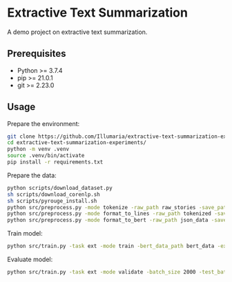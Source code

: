 # Extractive Text Summarization

A demo project on extractive text summarization.

## Prerequisites

* Python >= 3.7.4
* pip >= 21.0.1
* git >= 2.23.0

## Usage

Prepare the environment:

```bash
git clone https://github.com/Illumaria/extractive-text-summarization-experiments.git
cd extractive-text-summarization-experiments/
python -m venv .venv
source .venv/bin/activate
pip install -r requirements.txt
```


Prepare the data:

```bash
python scripts/download_dataset.py
sh scripts/download_corenlp.sh
sh scripts/pyrouge_install.sh
python src/preprocess.py -mode tokenize -raw_path raw_stories -save_path tokenized
python src/preprocess.py -mode format_to_lines -raw_path tokenized -save_path json_data -n_cpus 1 -use_bert_basic_tokenizer false -map_path urls
python src/preprocess.py -mode format_to_bert -raw_path json_data -save_path bert_data -lower -n_cpus 1 -log_file logs/preprocess.log
```

Train model:

```bash
python src/train.py -task ext -mode train -bert_data_path bert_data -ext_dropout 0.1 -model_path checkpoints -lr 2e-3 -visible_gpus 0 -report_every 50 -save_checkpoint_steps 250 -batch_size 2000 -train_steps 500 -accum_count 2 -log_file logs/ext_bert_cnndm -use_interval true -warmup_steps 100 -max_pos 512
```

Evaluate model:

```bash
python src/train.py -task ext -mode validate -batch_size 2000 -test_batch_size 500 -bert_data_path bert_data -log_file logs/val_ext_bert_cnndm -model_path checkpoints -sep_optim true -use_interval true -visible_gpus 1 -max_pos 512 -max_length 200 -alpha 0.95 -min_length 50 -result_path logs/ext_bert_cnndm
```
